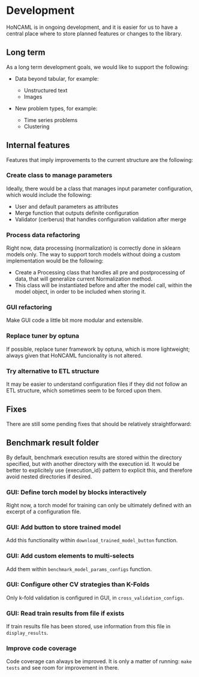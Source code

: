 # Development

HoNCAML is in ongoing development, and it is easier for us to have a central
place where to store planned features or changes to the library.

## Long term

As a long term development goals, we would like to support the following:

- Data beyond tabular, for example:
  - Unstructured text
  - Images

- New problem types, for example:
  - Time series problems
  - Clustering

## Internal features

Features that imply improvements to the current structure are the following:

### Create class to manage parameters

Ideally, there would be a class that manages input parameter configuration,
which would include the following:

- User and default parameters as attributes
- Merge function that outputs definite configuration
- Validator (cerberus) that handles configuration validation after merge

### Process data refactoring

Right now, data processing (normalization) is correctly done in sklearn models
only. The way to support torch models without doing a custom implementation
would be the following:

- Create a Processing class that handles all pre and postprocessing of data,
  that will generalize current Normalization method.
- This class will be instantiated before and after the model call, within the
  model object, in order to be included when storing it.

### GUI refactoring

Make GUI code a little bit more modular and extensible.

### Replace tuner by optuna

If possible, replace tuner framework by optuna, which is more lightweight;
always given that HoNCAML funcionality is not altered.

### Try alternative to ETL structure

It may be easier to understand configuration files if they did not follow an
ETL structure, which sometimes seem to be forced upon them.

## Fixes

There are still some pending fixes that should be relatively straightforward:

## Benchmark result folder

By default, benchmark execution results are stored within the directory
specified, but with another directory with the execution id. It would be better
to explicitely use {execution_id} pattern to explicit this, and therefore avoid
nested directories if desired.

### GUI: Define torch model by blocks interactively

Right now, a torch model for training can only be ultimately defined with an
excerpt of a configuration file.

### GUI: Add button to store trained model

Add this functionality within `download_trained_model_button` function.

### GUI: Add custom elements to multi-selects

Add them within `benchmark_model_params_configs` function.

### GUI: Configure other CV strategies than K-Folds

Only k-fold validation is configured in GUI, in `cross_validation_configs`.

### GUI: Read train results from file if exists

If train results file has been stored, use information from this file in
`display_results`.

### Improve code coverage

Code coverage can always be improved. It is only a matter of running: `make
tests` and see room for improvement in there.

